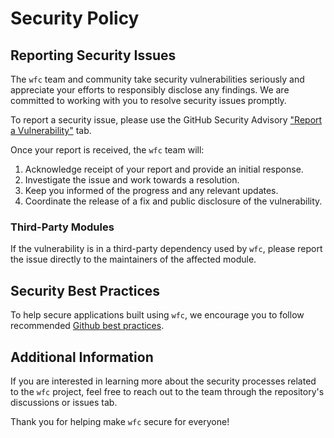 # Security Policy

## Reporting Security Issues

The `wfc` team and community take security vulnerabilities seriously and appreciate your efforts to responsibly disclose any findings. We are committed to working with you to resolve security issues promptly.

To report a security issue, please use the GitHub Security Advisory ["Report a Vulnerability"](https://github.com/rick-dalley/wfc/security/advisories/new) tab.

Once your report is received, the `wfc` team will:

1. Acknowledge receipt of your report and provide an initial response.
2. Investigate the issue and work towards a resolution.
3. Keep you informed of the progress and any relevant updates.
4. Coordinate the release of a fix and public disclosure of the vulnerability.

### Third-Party Modules

If the vulnerability is in a third-party dependency used by `wfc`, please report the issue directly to the maintainers of the affected module.

## Security Best Practices

To help secure applications built using `wfc`, we encourage you to follow recommended [Github best practices](https://docs.github.com/en/code-security).

## Additional Information

If you are interested in learning more about the security processes related to the `wfc` project, feel free to reach out to the team through the repository's discussions or issues tab.

Thank you for helping make `wfc` secure for everyone!

